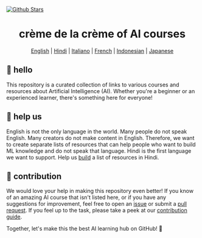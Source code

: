 [![Github Stars](https://img.shields.io/badge/stars-nominate-brightgreen?logo=github)](https://stars.github.com/nominate/)

<h1 align="center">crème de la crème of AI courses</h1>

<div align="center">
  
  
[English](README.md) | [Hindi](README.hi.md) | [Italiano](README.it.md) | [French](README.fr.md) | [Indonesian](README.id.md) | [Japanese](README.ja.md)
</div>

## 👋 hello

This repository is a curated collection of links to various courses and resources about Artificial Intelligence (AI). Whether you're a beginner or an experienced learner, there's something here for everyone!

## 🚧 help us

English is not the only language in the world. Many people do not speak English. Many creators do not make content in English. Therefore, we want to create separate lists of resources that can help people who want to build ML knowledge and do not speak that language. Hindi is the first language we want to support. Help us [build](https://github.com/SkalskiP/courses/discussions/18) a list of resources in Hindi.

## 🦸 contribution

We would love your help in making this repository even better! If you know of an amazing AI course that isn't listed
here, or if you have any suggestions for improvement, feel free to open an
[issue](https://github.com/SkalskiP/courses/issues) or submit a
[pull request](https://github.com/SkalskiP/courses/pulls). If you feel up to the task, please take a peek at our
[contribution guide](https://github.com/SkalskiP/courses/blob/main/CONTRIBUTING.md).

Together, let's make this the best AI learning hub on GitHub! 🚀

